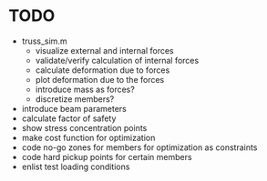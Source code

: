 # TODO

- truss_sim.m
  - visualize external and internal forces
  - validate/verify calculation of internal forces
  - calculate deformation due to forces
  - plot deformation due to the forces
  - introduce mass as forces?
  - discretize members?
- introduce beam parameters
- calculate factor of safety
- show stress concentration points
- make cost function for optimization
- code no-go zones for members for optimization as constraints
- code hard pickup points for certain members
- enlist test loading conditions
